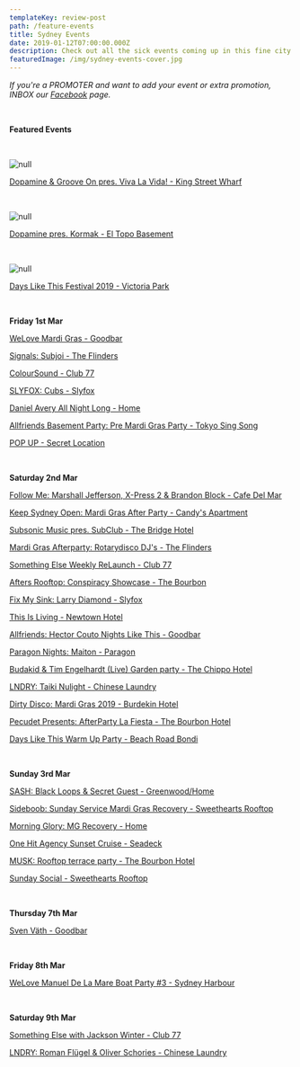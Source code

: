```yaml
---
templateKey: review-post
path: /feature-events
title: Sydney Events
date: 2019-01-12T07:00:00.000Z
description: Check out all the sick events coming up in this fine city!
featuredImage: /img/sydney-events-cover.jpg
---
```

_If you're a PROMOTER and want to add your event or extra promotion, INBOX our [Facebook](https://www.facebook.com/ravereviewz) page._

<br>

**Featured Events**

<br>

![null](/img/52378401_606968376427613_2939912570175225856_o.jpg)

[Dopamine & Groove On pres. Viva La Vida! - King Street Wharf](https://www.facebook.com/events/649902635425501/)

<br>

![null](/img/51754557_608142296310221_875907418368770048_o.jpg)

[Dopamine pres. Kormak - El Topo Basement](https://www.facebook.com/events/1408951339240474/)

<br>

![null](/img/44887187_752581595085419_9025674769529307136_o.jpg)

[Days Like This Festival 2019 - Victoria Park](https://www.facebook.com/events/1834793096636236/)

<br>

**Friday 1st Mar**

[WeLove Mardi Gras - Goodbar](https://www.facebook.com/events/2111690588953084/)

[Signals: Subjoi - The Flinders](https://www.facebook.com/events/279176319420460/)

[ColourSound - Club 77](https://www.facebook.com/events/347135812681205/)

[SLYFOX: Cubs - Slyfox](https://www.facebook.com/events/2206759156318765/)

[Daniel Avery All Night Long - Home](https://www.facebook.com/events/298938764154268/)

[Allfriends Basement Party: Pre Mardi Gras Party - Tokyo Sing Song](https://www.facebook.com/events/1163127070546783/)

[POP UP - Secret Location](https://www.facebook.com/events/570028836834242/)

<br>

**Saturday 2nd Mar**

[Follow Me: Marshall Jefferson, X-Press 2 & Brandon Block - Cafe Del Mar](https://www.facebook.com/events/1998886000164449/)

[Keep Sydney Open: Mardi Gras After Party - Candy's Apartment](https://www.facebook.com/events/375507496615144/)

[Subsonic Music pres. SubClub - The Bridge Hotel](https://www.facebook.com/events/1973442142704617/)

[Mardi Gras Afterparty: Rotarydisco DJ's - The Flinders](https://www.facebook.com/events/144360066484437/)

[Something Else Weekly ReLaunch - Club 77](https://www.facebook.com/events/292378731428015/)

[Afters Rooftop: Conspiracy Showcase - The Bourbon](https://www.facebook.com/events/621820858277159/)

[Fix My Sink: Larry Diamond - Slyfox](https://www.facebook.com/events/378801026033782/)

[This Is Living - Newtown Hotel](https://www.facebook.com/events/1981247835515839/)

[Allfriends: Hector Couto Nights Like This - Goodbar](https://www.facebook.com/events/2075380585884301/)

[Paragon Nights: Maiton - Paragon](https://www.facebook.com/events/2159515177421146/)

[Budakid & Tim Engelhardt (Live) Garden party - The Chippo Hotel](https://www.facebook.com/events/552124685306234/)

[LNDRY: Taiki Nulight - Chinese Laundry](https://www.facebook.com/events/612786652502207/)

[Dirty Disco: Mardi Gras 2019 - Burdekin Hotel](https://www.facebook.com/events/540738773105558/)

[Pecudet Presents: AfterParty La Fiesta - The Bourbon Hotel](https://www.facebook.com/events/554283261746351/)

[Days Like This Warm Up Party - Beach Road Bondi](https://www.facebook.com/events/420303545212607/)

<br>

**Sunday 3rd Mar**

[SASH: Black Loops & Secret Guest - Greenwood/Home](https://www.facebook.com/events/406804880074820/)

[Sideboob: Sunday Service Mardi Gras Recovery - Sweethearts Rooftop](https://www.facebook.com/events/518935428635116/)

[Morning Glory: MG Recovery - Home](https://www.facebook.com/events/1979671762110817/)

[One Hit Agency Sunset Cruise - Seadeck](https://www.facebook.com/events/350715859102921/)

[MUSK: Rooftop terrace party - The Bourbon Hotel](https://www.facebook.com/events/347549119185358/)

[Sunday Social - Sweethearts Rooftop](https://www.facebook.com/events/242753956640426/)

<br>

**Thursday 7th Mar**

[Sven Väth - Goodbar](https://www.facebook.com/events/291353504880199/)

<br>

**Friday 8th Mar**

[WeLove Manuel De La Mare Boat Party #3 - Sydney Harbour](https://www.facebook.com/events/1001963596642713/)

<br>

**Saturday 9th Mar**

[Something Else with Jackson Winter - Club 77](https://www.facebook.com/events/235923720627996/)

[LNDRY: Roman Flügel & Oliver Schories - Chinese Laundry](https://www.facebook.com/events/1224685587683920/)
